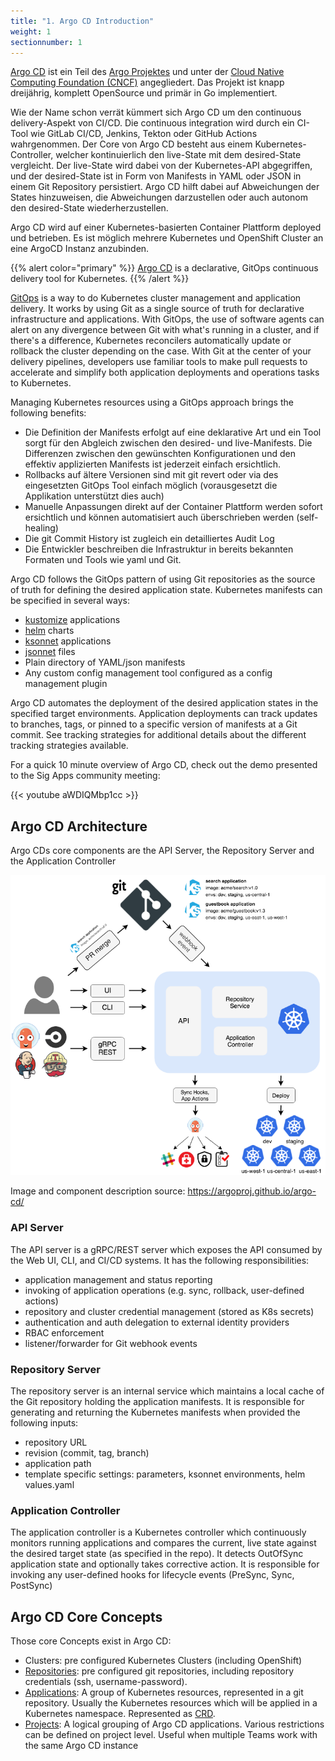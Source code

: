 ```yaml
---
title: "1. Argo CD Introduction"
weight: 1
sectionnumber: 1
---
```


[Argo CD](https://argoproj.github.io/argo-cd/) ist ein Teil des [Argo Projektes](https://argoproj.github.io/) und unter der [Cloud Native Computing Foundation (CNCF)](https://www.cncf.io/) angegliedert. Das Projekt ist knapp dreijährig, komplett OpenSource und primär in Go implementiert.

Wie der Name schon verrät kümmert sich Argo CD um den continuous delivery-Aspekt von CI/CD. Die continuous integration wird durch ein CI-Tool wie GitLab CI/CD, Jenkins, Tekton oder GitHub Actions wahrgenommen. Der Core von Argo CD besteht aus einem Kubernetes-Controller, welcher kontinuierlich den live-State mit dem desired-State vergleicht. Der live-State wird dabei von der Kubernetes-API abgegriffen, und der desired-State ist in Form von Manifests in YAML oder JSON in einem Git Repository persistiert. Argo CD hilft dabei auf Abweichungen der States hinzuweisen, die Abweichungen darzustellen oder auch autonom den desired-State wiederherzustellen.

Argo CD wird auf einer Kubernetes-basierten Container Plattform deployed und betrieben. Es ist möglich mehrere Kubernetes und OpenShift Cluster an eine ArgoCD Instanz anzubinden.

{{% alert  color="primary" %}}
[Argo CD](https://argoproj.github.io/argo-cd/) is a declarative, GitOps continuous delivery tool for Kubernetes.
{{% /alert %}}

[GitOps](https://www.weave.works/technologies/gitops/) is a way to do Kubernetes cluster management and application delivery. It works by using Git as a single source of truth for declarative infrastructure and applications. With GitOps, the use of software agents can alert on any divergence between Git with what's running in a cluster, and if there's a difference, Kubernetes reconcilers automatically update or rollback the cluster depending on the case. With Git at the center of your delivery pipelines, developers use familiar tools to make pull requests to accelerate and simplify both application deployments and operations tasks to Kubernetes.

Managing Kubernetes resources using a GitOps approach brings the following benefits:

* Die Definition der Manifests erfolgt auf eine deklarative Art und ein Tool sorgt für den Abgleich zwischen den desired- und live-Manifests. Die Differenzen zwischen den gewünschten Konfigurationen und den effektiv applizierten Manifests ist jederzeit einfach ersichtlich.
* Rollbacks auf ältere Versionen sind mit git revert oder via des eingesetzten GitOps Tool einfach möglich (vorausgesetzt die Applikation unterstützt dies auch)
* Manuelle Anpassungen direkt auf der Container Plattform werden sofort ersichtlich und können automatisiert auch überschrieben werden (self-healing)
* Die git Commit History ist zugleich ein detailliertes Audit Log
* Die Entwickler beschreiben die Infrastruktur in bereits bekannten Formaten und Tools wie yaml und Git.


Argo CD follows the GitOps pattern of using Git repositories as the source of truth for defining the desired application state. Kubernetes manifests can be specified in several ways:

* [kustomize](https://kustomize.io/) applications
* [helm](https://helm.sh/) charts
* [ksonnet](https://github.com/ksonnet/ksonnet) applications
* [jsonnet](https://jsonnet.org/) files
* Plain directory of YAML/json manifests
* Any custom config management tool configured as a config management plugin

Argo CD automates the deployment of the desired application states in the specified target environments. Application deployments can track updates to branches, tags, or pinned to a specific version of manifests at a Git commit. See tracking strategies for additional details about the different tracking strategies available.

For a quick 10 minute overview of Argo CD, check out the demo presented to the Sig Apps community meeting:

{{< youtube aWDIQMbp1cc >}}


## Argo CD Architecture

Argo CDs core components are the API Server, the Repository Server and the Application Controller

![Architecture](argocd_architecture.png)

Image and component description source: <https://argoproj.github.io/argo-cd/>


### API Server

The API server is a gRPC/REST server which exposes the API consumed by the Web UI, CLI, and CI/CD systems. It has the following responsibilities:

* application management and status reporting
* invoking of application operations (e.g. sync, rollback, user-defined actions)
* repository and cluster credential management (stored as K8s secrets)
* authentication and auth delegation to external identity providers
* RBAC enforcement
* listener/forwarder for Git webhook events


### Repository Server

The repository server is an internal service which maintains a local cache of the Git repository holding the application manifests. It is responsible for generating and returning the Kubernetes manifests when provided the following inputs:

* repository URL
* revision (commit, tag, branch)
* application path
* template specific settings: parameters, ksonnet environments, helm values.yaml


### Application Controller

The application controller is a Kubernetes controller which continuously monitors running applications and compares the current, live state against the desired target state (as specified in the repo). It detects OutOfSync application state and optionally takes corrective action. It is responsible for invoking any user-defined hooks for lifecycle events (PreSync, Sync, PostSync)


## Argo CD Core Concepts

Those core Concepts exist in Argo CD:

* Clusters: pre configured Kubernetes Clusters (including OpenShift)
* [Repositories](https://argoproj.github.io/argo-cd/user-guide/private-repositories/): pre configured git repositories, including repository credentials (ssh, username-password).
* [Applications](https://argoproj.github.io/argo-cd/operator-manual/declarative-setup/#applications): A group of Kubernetes resources, represented in a git repository. Usually the Kubernetes resources which will be applied in a Kubernetes namespace. Represented as [CRD](https://kubernetes.io/docs/concepts/extend-kubernetes/api-extension/custom-resources/).
* [Projects](https://argoproj.github.io/argo-cd/user-guide/projects/): A logical grouping of Argo CD applications. Various restrictions can be defined on project level. Useful when multiple Teams work with the same Argo CD instance

